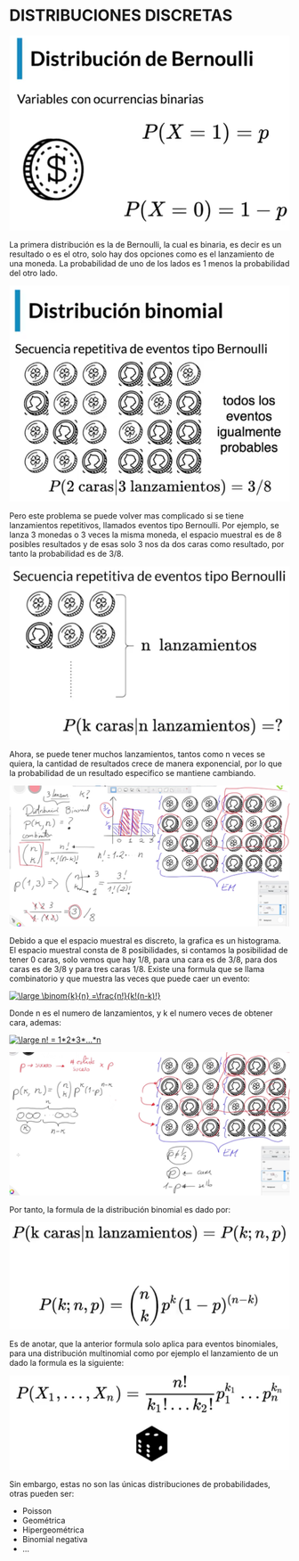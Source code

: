 # DISTRIBUCIONES DISCRETAS

![](./imagenes/img14.png)

La primera distribución es la de Bernoulli, la cual es binaria, es decir es un resultado o es el otro, solo hay dos opciones como es el lanzamiento de una moneda. La probabilidad de  uno de los lados es 1 menos la probabilidad del otro lado.

![](./imagenes/img15.png)

Pero este problema se puede volver mas complicado si se tiene lanzamientos repetitivos, llamados eventos tipo Bernoulli. Por ejemplo, se lanza 3 monedas o 3 veces la misma moneda, el espacio muestral es de 8 posibles resultados y de esas solo 3 nos da dos caras como resultado, por tanto la probabilidad es de 3/8.

![](./imagenes/img16.png)

Ahora, se puede tener muchos lanzamientos, tantos como n veces se quiera, la cantidad de resultados crece de manera exponencial, por lo que la probabilidad de un resultado especifico se mantiene cambiando.

![](./imagenes/img17.png)

Debido a que el espacio muestral es discreto, la grafica es un histograma. El espacio muestral consta de 8 posibilidades, si contamos la posibilidad de tener 0 caras, solo vemos que hay 1/8, para una cara es de 3/8, para dos caras es de 3/8 y para tres caras 1/8. Existe una formula que se llama combinatorio y que muestra las veces que puede caer un evento:

<a href="https://www.codecogs.com/eqnedit.php?latex=\dpi{120}&space;\bg_white&space;\large&space;\binom{k}{n}&space;=\frac{n!}{k!(n-k)!}" target="_blank"><img src="https://latex.codecogs.com/gif.latex?\dpi{120}&space;\bg_white&space;\large&space;\binom{k}{n}&space;=\frac{n!}{k!(n-k)!}" title="\large \binom{k}{n} =\frac{n!}{k!(n-k)!}" /></a>

Donde n es el numero de lanzamientos, y k el numero veces de obtener cara, ademas:

<a href="https://www.codecogs.com/eqnedit.php?latex=\dpi{120}&space;\bg_white&space;\large&space;n!&space;=&space;1*2*3*...*n" target="_blank"><img src="https://latex.codecogs.com/gif.latex?\dpi{120}&space;\bg_white&space;\large&space;n!&space;=&space;1*2*3*...*n" title="\large n! = 1*2*3*...*n" /></a>

![](./imagenes/img18.png)

Por tanto, la formula de la distribución binomial es dado por:

![](./imagenes/img19.png)
 
Es de anotar, que la anterior formula solo aplica para eventos binomiales, para una distribución multinomial como por ejemplo el lanzamiento de un dado la formula es la siguiente:

![](./imagenes/img20.png)

Sin embargo, estas no son las únicas distribuciones de probabilidades, otras pueden ser:

- Poisson
- Geométrica
- Hipergeométrica
- Binomial negativa
- ...